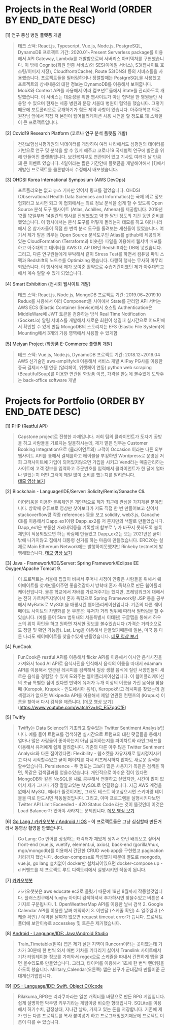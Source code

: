# Projects in the Real World (ORDER BY END_DATE DESC)
[1] 연구 중심 병원 플랫폼 개발
>테크 스택: React.js, Typescript, Vue.js, Node.js, PostgreSQL, DynamoDB
프로젝트 기간: 2020.01~Present
Serverless package를 이용해서 API Gateway, Lambda를 개발함으로써 서버리스 아키텍쳐를 구현했습니다.
이 밖에 Cognito(회원 인증 서비스)와 SES(이메일 서비스), S3(웹사이트 호스팅/이미지 저장), Cloudfront(Cache), Route 53(DNS) 등의 서비스들을 사용했습니다.
프로젝트들을 필터링하거나 정렬할때는 PostgreSQL을 사용했고 프로젝트의 상세내용의 대한 정보는 DynamoDB를 이용해서 보여줍니다.
MobX와 Context API를 사용해서 여러 컴포넌트들에서 State를 관리하도록 개발했습니다.
이 서비스는 대중성을 위한 웹사이트가 아닌 협약을 한 병원들만 사용할 수 있으며 현재는 세종 병원과 분당 서울대 병원이 협약을 했습니다. 그렇기 때문에 포트폴리오로 공개하기가 힘든 제약 사항이 있습니다.
아주대학교 의료 원장님 앞에서 직접 저 본인이 웹어플리케이션 사용 시연을 할 정도로 꽤 스케일이 큰 프로젝트입니다.



[2] Covid19 Research Platform (코로나 연구 분석 플랫폼 개발)
>건강보험심사평가원의 빅데이터를 개방하여 여러 나라에서도 심평원의 데이터를 기반으로 연구 및 분석을 할 수 있게 해주고 코로나19 국제협력 연구에 발전을 위해 만들어진 플랫폼입니다.
보건복지부도 연관되어 있고 기사도 여러개 날 만큼 꽤 큰 이벤트 였습니다.
4일이라는 짧은 기간안에 플랫폼을 개발해야해서 [1]에서 개발한 프로젝트를 클론받아서 수정해서 배포했습니다.
 
[3] OHDSI Korea International Symposium (AWS DevOps)
>포트폴리오는 없고 뉴스 기사만 있어서 링크를 걸었습니다.
OHDSI (Observational Health Data Sciences and Informatics)는 국제 의료 정보 협회라고 보시면 되고 이 협회에서는 의료 정보 분석을 쉽게 할 수 있도록 Open Source 분석 도구 웹사이트 (Atlas, Achilles, Athena)를 제공합니다.
2019년 12월 12일부터 14일간의 행사를 진행했었고 약 한 달반 정도의 기간 동안 준비를 했었습니다. 이 행사에서는 분석 도구를 어떻게 돌리는지 데모를 하고 여러 나라에서 온 참가자들이 직접 한 번씩 분석 도구를 돌려보는 세션들이 있었습니다.
여기서 제가 맡은 의무는 Open Source 분석도구인 Atlas를 github에 제공되어 있는 CloudFormation (Terraform과 비슷한) 파일을 이용해서 웹서버 배포를 하고 아주대학교 데이터를 AWS OLAP DB인 Redshift라는 DB에 넣었습니다. 그리고, 다른 연구원들에게 부탁해서 같이 Stress Test를 하면서 컴퓨팅 파워 스펙과 Redshift의 노드수를 Optimizing 했습니다.
다행히 행사는 무사히 마무리 되었습니다. 이 행사에서 제가 보여준 활약으로 수습기간이였던 제가 아주대학교에서 계속 일할 수 있게 되었습니다.
 
[4] Smart Exhibition (전시회 웹사이트 개발)
>테크 스택: React.js, Node.js, MongoDB
프로젝트 기간: 2019.06~2019.10
Redux를 사용해서 여러 Component들 사이에서 State를 관리함
API 서버는 AWS ECS (Elastic Container Service)에서 호스팅
Authentication은 MiddleWare에 JWT 토큰을 검증하는 방식
Real Time Notification (Socket.io) 알림 서비스를 개발해서 새로운 회원이 생길때 실시간으로 어드민에서 확인할 수 있게 만듬
MongoDB의 스토리지는 EFS (Elastic File System)에 Mounting해서 3개의 가용 영역에서 사용할 수 있게함
 
[5] Meiyan Project (화장품 E-Commerce 플랫폼 개발)
>테크 스택: Vue.js, Node.js, DynamoDB
프로젝트 기간: 2018.12~2019.04
AWS 신기술인 aws-amplify/cli 이용해서 서비스 개발
AllPay PG사를 이용한 중국 결제시스템 연동 (알리페이, 위챗페이 연동)
python web scraping (BeautifulSoup)를 이용한 연관된 화장품 이름, 가격을 한눈에 볼수있게 도와주는 back-office software 개발

# Projects for Portfolio (ORDER BY END_DATE DESC)

[1] PHP (Restful API)
>Capstone project로 진행한 과제입니다. 저희 팀의 클라이언트가 도자기 공방을 하고 사람들을 가르치는 일을하시는데, 제가 맡은 임무는 Customer Booking Integration으로 (클라이언트의) 고객이 Occasion 이라는 다른 외부 웹사이트 API를 통해서 결제를하고 테이블을 부킹하면 Wordpress로 운영된 저희 고객사이트에 가입이 되어있지않으면 가입을 시키고 Vend라는 매출관리하는 사이트에 고객 정보를 입력하고 주문번호를 입력해서 클라이언트가 한 달에 얼마나 벌었는지 어떤 고객이 제일 많이 소비를 했는지를 알려줍니다.    
[데모 영상 보기]( https://www.youtube.com/watch?v=sN0Y4nAWcyM)


[2] Blockchain - Language/IDE/Server: Solidity/Remix/Ganache Cli. 
>이더리움을 이용한 블록체인은 개인적으로 제가 최근에 관심을 가지게된 분야입니다. 방학때 유튜브로 영상만 찾아보다가 저도 직접 한 번 만들어보고 싶어서 stackoverflow랑 각종 references 등을 보고 solidity, web3.js, Ganache Cli를 이용해서 Dapp_ex1이랑 Dapp_ex2를 저 혼자만의 색깔로 만들었습니다. Dapp_ex1은 부동산 거래내역등을 기록할때 함부로 누가 바꾸지 못하도록 블록체인이 적용되었으면 하는 바람에 만들었고 Dapp_ex2는 오는 2021년은 굳이 밖에 나가지않고 집에서 대통령 선거를 하는 마음에 만들었습니다. ERC20는 실제로 Main Ethereum Network에는 발행하지못했지만 Rinkeby testnet에 발행해봤습니다. 
[데모 영상 보기]( https://www.youtube.com/watch?v=r791oYxf3dg)

[3] Java - Framework/IDE/Server: Spring Framework/Eclipse EE Oxygen/Apache Tomcat 9. 
>이 프로젝트는 서울에 집값이 비싸서 주머니 사정이 안좋은 사람들을 위해서 쉐어메이트를 찾게만들어주면 좋을것같아서 방학때 혼자 독학으로 만든 웹어플리케이션입니다. 물론 학교에서 자바를 가르쳐주기는 했지만, 프레임워크에 대해서는 전혀 가르쳐주지않아서 혼자 독학으로 Spring Framework랑 JSP 등을 공부해서 MyBatis로 MySQL을 매핑시킨 웹어플리케이션입니다. 기존의 다른 쉐어메이트 사이트의 차별화를 둔 부분은: 
유저가 거리 범위에 따라서 필터링을 할 수 있습니다. (예를 들어 5km 범위내의 서울특별시 이태원)
구글맵을 통해서 하우스의 위치 확인을 하고 원하면 자세한 정보를 볼수있습니다 (가격순 거리순으로도 정렬 및 확인 가능함). 
Lat, Lng을 이용해서 만들었기때문에 일본, 미국 등 다른 나라도 쉐어메이트를 찾을수있게 만들었습니다.
[데모 영상 보기]( https://www.youtube.com/watch?v=FmyxsrNaN50)

[4] FunCook
 >FunCook은 restful API를 이용해서 flickr API를 이용해서 아시안 음식사진을 가져와서 food AI API로 음식사진을 인식해서 음식의 이름을 따내서 edamam API를 이용해서 연관된 레시피를 검색해서 일상 생활 음식에 질린 서양인들이 새로운 음식을 경험할 수 있게 도와주는 웹어플리케이션입니다. 이 웹어플리케이션의 조금 특별한 점이 있다면 만약에 유저가 두개 이상의 이름을 가진 음식을 찾을때 (Keropok, Krupuk - 인도네시아 음식), Keropok라고 레시피를 찾았는데 검색결과가 없으면 Wikipedia API를 이용해서 제일 연관된 컨텐츠의 (Krupuk) 이름을 찾아서 다시 검색을 해줍니다. 
[데모 영상 보기] (https://www.youtube.com/watch?v=hC_E5ZqqCfE)

[5] Twiffy
>Twiffy는 Data Science의 기초라고 할수있는 Twitter Sentiment Analysis입니다. 예를 들어 트럼프를 검색하면 실시간으로 트럼프의 대한 댓글들을 통해서 얼마나 많은 사람들이 좋아하는지 아님 싫어하는지를 파이차트와 라인그래프를 이용해서 유저에게 쉽게 알려줍니다. 기존의 다른 아주 많은 Twitter Sentiment Analysis와 다른 점이있다면:
Flexibility - 웹소켓을 자유자재로 일시정지시키고 다시 시작할수있고 굳이 페이지를 다시 리프레시하지 않아도 새로운 검색을 할수있습니다.
Persistence - 두 명또는 그보다 많은 사용자가 똑같은 검색을 하면, 똑같은 검색결과를 얻을수있습니다. 
개인적으로 아쉬운 점이 있다면 MongoDB와 같은 NoSQL을 새로 공부해서 연결하고 싶었지만, 시간이 많이 없어서 제가 그나마 가장 잘알고있는 MySQL로 연결했습니다. 지금 AWS 계정을 없애서 MySQL 에러가 뜰것이지만, 그래도 테스트 하고싶으시면 스키마랑 테이블을 따로 만드시면 작동될것입니다. 그리고, 아마 프로그램을 실행시키다보면 Twitter API Limit Exceeded - 420 Status Code 라는 것이 뜰것인데 이것은 Load Balancer가 있어야 사라지는 문제입니다. 
[데모 영상 보기](https://www.youtube.com/watch?v=shBqxzgzguM)

[6] [Go Lang / 카카오챗봇 / Android / IOS](https://drive.google.com/drive/folders/16B64InkkKJfca28p1NeDFAuiRsssXw4C?usp=sharing) - 이 프로젝트들은 그냥 심심할때 만든거라서 동영상 촬영을 안했습니다. 
> Go Lang: Go 언어를 상징하는 캐릭터가 재밌게 생겨서 한번 배워보고 싶어서 front-end (vue.js, vuetify, element.ui, axios), back-end (gorilla/mux, mgo/mongodb)를 이용해서 간단한 CRUD web app을 구현했고 pagination 처리까지 했습니다. docker-compose로 작성했기 때문에 별도로 mongodb, vue.js, go lang 설치없이 docker만 설치되어있으면 docker-compose up -d 커맨드를 제 프로젝트 루트 디렉토리에서 실행시키면 작동이 됩니다. 


[7] [카카오챗봇](https://drive.google.com/drive/folders/16B64InkkKJfca28p1NeDFAuiRsssXw4C?usp=sharing)
> 카카오챗봇은 aws educate ec2로 올렸기 때문에 19년 8월까지 작동할것입니다. 플러스친구에서 funjhy 아이디 검색하셔서 추가하시면 찾을수있고 버튼은 4가지로 구분됩니다. 1. OpenWeatherMap API를 이용한 날씨 검색  2. Google Calendar API를 이용한 날짜 예약하기 3. 이번달 (스케줄 확인) 4. 일주일내 (스케줄 확인) / 예약된 날짜가 없으면 request timeout error가 뜹니다. 프로젝트 폴더에 보안이슈로 accesskey 및 토큰은 제거했습니다. 


[8] [Android - Language/IDE: Java/Android Studio](https://drive.google.com/drive/folders/16B64InkkKJfca28p1NeDFAuiRsssXw4C?usp=sharing)
>Train_Timetable(왼쪽) 앱은 제가 살던 지역이 Runcorn이라는 곳이였는데 기차가 30분에 한 번씩 와서 매번 기차를 기다리기 싫어서 Translink 사이트에서 기차 타임테이블 정보를 가져와서 regex으로 스케쥴을 따내서 간편하게 앱을 열면 볼수있도록 만들었습니다. 그리고, 타이머를 이용해서 1초에 한 번씩 렌더링을 하도록 했습니다.
Military_Calendar(오른쪽) 앱은 친구가 군대갈때 만들어준 군대계산기앱입니다. 



[9] [iOS - Language/IDE: Swift, Object C/Xcode](https://drive.google.com/drive/folders/16B64InkkKJfca28p1NeDFAuiRsssXw4C?usp=sharing)
>Rilakuma_RPG는 리라쿠마라는 일본 캐릭터를 바탕으로 만든 RPG 게임입니다. 쉽게 설명하면 박주영 키우기라는 게임이랑 비슷한 형태입니다. SQLite를 이용해서 허기수치, 감정상태, 지나간 날짜, 가지고 있는 돈을 저장합니다. 기존에 제가 만든 다른 프로젝트를 복사 붙여넣기 하고 프로그래밍했기때문에 프로젝트 이름이 다를 수 있습니다. 


